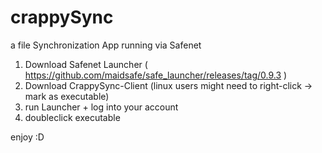 # crappySync
a file Synchronization App running via Safenet

1. Download Safenet Launcher ( https://github.com/maidsafe/safe_launcher/releases/tag/0.9.3 )
2. Download CrappySync-Client (linux users might need to right-click -> mark as executable)
3. run Launcher + log into your account
4. doubleclick executable

enjoy :D
